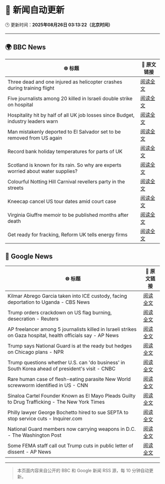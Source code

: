 # 🧠 新闻自动更新

🕒 更新时间：**2025年08月26日 03:13:22（北京时间）**

---

## 🌍 BBC News

| 🌐 标题 | 🔗 原文链接 |
|--------|-------------|
| Three dead and one injured as helicopter crashes during training flight | [阅读全文](https://www.bbc.com/news/articles/c87e22ryerlo?at_medium=RSS&at_campaign=rss) |
| Five journalists among 20 killed in Israeli double strike on hospital | [阅读全文](https://www.bbc.com/news/articles/cp89rp48246o?at_medium=RSS&at_campaign=rss) |
| Hospitality hit by half of all UK job losses since Budget, industry leaders warn | [阅读全文](https://www.bbc.com/news/articles/c05ey2ypp92o?at_medium=RSS&at_campaign=rss) |
| Man mistakenly deported to El Salvador set to be removed from US again | [阅读全文](https://www.bbc.com/news/articles/c04ryk6ed5lo?at_medium=RSS&at_campaign=rss) |
| Record bank holiday temperatures for parts of UK | [阅读全文](https://www.bbc.com/news/articles/cj6yp0j7znxo?at_medium=RSS&at_campaign=rss) |
| Scotland is known for its rain. So why are experts worried about water supplies? | [阅读全文](https://www.bbc.com/news/articles/c0qly7g9pepo?at_medium=RSS&at_campaign=rss) |
| Colourful Notting Hill Carnival revellers party in the streets | [阅读全文](https://www.bbc.com/news/articles/c4gjyyd2320o?at_medium=RSS&at_campaign=rss) |
| Kneecap cancel US tour dates amid court case | [阅读全文](https://www.bbc.com/news/articles/c99m2zne0y9o?at_medium=RSS&at_campaign=rss) |
| Virginia Giuffre memoir to be published months after death | [阅读全文](https://www.bbc.com/news/articles/c2djy7048pdo?at_medium=RSS&at_campaign=rss) |
| Get ready for fracking, Reform UK tells energy firms | [阅读全文](https://www.bbc.com/news/articles/c74172wlezwo?at_medium=RSS&at_campaign=rss) |

## 📰 Google News

| 🌐 标题 | 🔗 原文链接 |
|--------|-------------|
| Kilmar Abrego Garcia taken into ICE custody, facing deportation to Uganda - CBS News | [阅读全文](https://news.google.com/rss/articles/CBMif0FVX3lxTE13bEc1RTFuM1F3dlZOR01xUjNFbjloSUM3N0wwVURjVUw2bkdqQUZ5T1BUdmI2aDBsc1ZydDdLdXNTdGcwNmR5aHdlaThGeHRDZnh1anh6YTVXQVg2YjFGVEI4aC1OVGFzeEk2Vzh6OFJsdG9MT0wtSF94X1YxOEXSAYQBQVVfeXFMTm1iUFpSeW1XNFN1MTRzeTRXVmVSU0Q5TExaTW16bmdMNERaSmdaVnZoeFcwekRoMmdkd3ZjSExsb3F0eG5MbDBOMDIxMTFaTnZjbHdISFd6Qzk2bWFaeXA2NUkyd1lJdU1Pbmt6cF9CSUJwSFBrNnlSZmNHRENIQTJ1TThf?oc=5) |
| Trump orders crackdown on US flag burning, desecration - Reuters | [阅读全文](https://news.google.com/rss/articles/CBMimwFBVV95cUxPdlVfR3NCS3BvTWg4Q2RHTFFUOGxrNWVyOURQRVlGcjZPbHBhT2V2TkhMZjliYVBLMjl0azJqMGRNOTNia0FkQTExbHRRMVdZLUUyRTNGNEVXckF5b2FQVWtVNDNQNzUzalN6U1Nab3hrVjkwRnRLOUQ3LTdnVkRLclNhQ3NsZ1RFeXBtUUV4dGpSTXB1a3JpNC1NNA?oc=5) |
| AP freelancer among 5 journalists killed in Israeli strikes on Gaza hospital, health officials say - AP News | [阅读全文](https://news.google.com/rss/articles/CBMinAFBVV95cUxNTDNRUGFPdmxPclVMZW5GU2l4YUJSZXBuckF2TEU2VkFBVjQyOWg2SmR6aC1sU0RvWG10a2h1QnU3cUdDVlFta3EtcTJqSmt5R2J6dUs1R1IyRXVTOFBrN1J0bEtCUWZUOE1pZS1kVzhDRzc2OUEyeElyR0poNmV2NWdNdEFtNnJpZVBGeEVDVV9pY2lIcVYyc0UtZkU?oc=5) |
| Trump says National Guard is at the ready but hedges on Chicago plans - NPR | [阅读全文](https://news.google.com/rss/articles/CBMikwFBVV95cUxPX3VoVzlLS0NMRzRHU081OUV6RmxZZjZhSEoteVZvS1pSOXJyTHR5bHN3QldMTUtQcDcwN2gyTDMwdjVZRVFFTnRZQ3gtT1BxbGhNU1ZYUzc1ZkZuU3JUNmQxcnNBdnJac25tSm45TFV0anpJMS1EQy00c0EtVlUwSXdsYk5NS05WZG1xMWlfZExoX28?oc=5) |
| Trump questions whether U.S. can 'do business' in South Korea ahead of president's visit - CNBC | [阅读全文](https://news.google.com/rss/articles/CBMihAFBVV95cUxNY1M3VTVfaFpvY01uOW5aeHBDbld4ZzhldzJ2V2U1QXB5NU5KYm1PNXFfbVZxcUVERVpaeWhvemg1TGlCZTY4bGMwMHpyRTJxLTc4eW1CUkhiTTExNVhMY1llNExFMVdtTXMzMnZJVGM2TlZsem5FQTVWaVg2cXIyOE5yZnDSAYoBQVVfeXFMUGRxQ1hjai1WZkNiQktzUGVCSHFyOU0zUEFLa2o1NFRYckRYM1lrODZkOWJaY3NkbU1IQnp6X1k5azBuZVRnYnh0MEhLVWVPWHVBaFR6SDBBa1VKenZaTHE0bDBqYkVoc09PV05uTDc2QXdkT01ZcDJycWpEUlZDaV8yMmtMWGQ2anVn?oc=5) |
| Rare human case of flesh-eating parasite New World screwworm identified in US - CNN | [阅读全文](https://news.google.com/rss/articles/CBMie0FVX3lxTE9uOEZZYTJhZTdXLUVveXM3cDVLUVI0Uk9oeWxXU1dCeFdvRmxhWi1zWHFEUi1leWIwSE55WVNoTlUzVWI1UFJZSkdhdVZyRDVCZjFQMmZxRHlCbV84a19udFQ4UWs0NkpKNU0wbWJIM0l5aUFrR1REZjNMONIBgAFBVV95cUxQWEoxT2t2azBrd29QRnoyUXRRMXVBSzJ2bThDS24tV3N4WENQZjZQVzAxM1BQSGdpNFBZUDBjQVRRUFVOZHpOY05KRVo4Y2tKN0o4M1ZuVWFoWC12Rlg3WTFsYkltTnJ2Z3NKTWR5M2tqSFhNUk9fVWdybFZ5NHUyYw?oc=5) |
| Sinaloa Cartel Founder Known as El Mayo Pleads Guilty to Drug Trafficking - The New York Times | [阅读全文](https://news.google.com/rss/articles/CBMijwFBVV95cUxQYmlNbVpDWXl3RFFOdXRFN3NhNlFSUEpxRmUwNFdTaDJYTlJmalNxZ2ZxTkNfcFRveDMyUU8tdnZOY0tfRVVuZnFERnpxNjcwT1BEeVNENXFJNFZXWV9MRkxBTXF6QkdHX3BUS0UzMjhWdFVXdkptbDR5aENtcEd5bUJSYXhNaU05Q3dyU3FCVQ?oc=5) |
| Philly lawyer George Bochetto hired to sue SEPTA to stop service cuts - Inquirer.com | [阅读全文](https://news.google.com/rss/articles/CBMirgFBVV95cUxOU2JVX212NkwwOEtua19qNmN1WnlhT3FuNHFUQnNTVTdrV0hMZWs4cUh5N3ZweXB0N05hTGk5ZDk1UF9JZ0RmVGFlSkVBOWRaS09jNTEyeDZ5VTlRMi1iYlhxUzNhbEVjMFlZbkZhbkNBclktLVZGLXhoMlJBVmtpbFpIb0gyN0pfNWoxUTBCZ25oWUplNGJSejNPM3VreDRQalV3Y0dJeHI0SjJYMEE?oc=5) |
| National Guard members now carrying weapons in D.C. - The Washington Post | [阅读全文](https://news.google.com/rss/articles/CBMiiwFBVV95cUxOaHVBbEtOQk0zOV9PaDJqLTExLU1QcG9Nc1FIaXpIQzhvZDcxVEw5YzRJSWR6V0lIbGtaeXBGNnpaRkVjbm5sckxoMTlWRF83VGltalRVN0djRUwxQUpqNkxVRDc0LTB0dXJhQ20yRlMtQUpkZDVEWDExX094VHRjSjVaUmZ1NjV6dE1N?oc=5) |
| Some FEMA staff call out Trump cuts in public letter of dissent - AP News | [阅读全文](https://news.google.com/rss/articles/CBMimAFBVV95cUxNNVFtTmk5Y0J1dFJQM2t3YUZIMW02ZnJnY0hlUXYzQWlya3d6dEE4bFZxeElIOGdsWUh1Y25abmxTdEtlZHlnb2NZQ2hPaUl3LWxHS1RlUTlsb21hR2ZTRmV6WEhHdlR6aHBwYU4xY1c2LXVxSEJpdXRfSmp1eGI3cGc3UDd0SHFQMzRWUGZ0bXB0NTg1bGlyWg?oc=5) |

---
> 本页面内容来自公开的 BBC 和 Google 新闻 RSS 源，每 10 分钟自动更新。